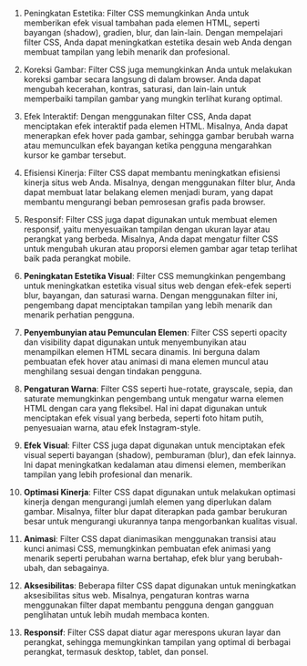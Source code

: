 1. Peningkatan Estetika: Filter CSS memungkinkan Anda untuk memberikan efek visual tambahan pada elemen HTML, seperti bayangan (shadow), gradien, blur, dan lain-lain. Dengan mempelajari filter CSS, Anda dapat meningkatkan estetika desain web Anda dengan membuat tampilan yang lebih menarik dan profesional.
    
2. Koreksi Gambar: Filter CSS juga memungkinkan Anda untuk melakukan koreksi gambar secara langsung di dalam browser. Anda dapat mengubah kecerahan, kontras, saturasi, dan lain-lain untuk memperbaiki tampilan gambar yang mungkin terlihat kurang optimal.
    
3. Efek Interaktif: Dengan menggunakan filter CSS, Anda dapat menciptakan efek interaktif pada elemen HTML. Misalnya, Anda dapat menerapkan efek hover pada gambar, sehingga gambar berubah warna atau memunculkan efek bayangan ketika pengguna mengarahkan kursor ke gambar tersebut.
    
4. Efisiensi Kinerja: Filter CSS dapat membantu meningkatkan efisiensi kinerja situs web Anda. Misalnya, dengan menggunakan filter blur, Anda dapat membuat latar belakang elemen menjadi buram, yang dapat membantu mengurangi beban pemrosesan grafis pada browser.
    
5. Responsif: Filter CSS juga dapat digunakan untuk membuat elemen responsif, yaitu menyesuaikan tampilan dengan ukuran layar atau perangkat yang berbeda. Misalnya, Anda dapat mengatur filter CSS untuk mengubah ukuran atau proporsi elemen gambar agar tetap terlihat baik pada perangkat mobile.



1. **Peningkatan Estetika Visual**: Filter CSS memungkinkan pengembang untuk meningkatkan estetika visual situs web dengan efek-efek seperti blur, bayangan, dan saturasi warna. Dengan menggunakan filter ini, pengembang dapat menciptakan tampilan yang lebih menarik dan menarik perhatian pengguna.
    
2. **Penyembunyian atau Pemunculan Elemen**: Filter CSS seperti opacity dan visibility dapat digunakan untuk menyembunyikan atau menampilkan elemen HTML secara dinamis. Ini berguna dalam pembuatan efek hover atau animasi di mana elemen muncul atau menghilang sesuai dengan tindakan pengguna.
    
3. **Pengaturan Warna**: Filter CSS seperti hue-rotate, grayscale, sepia, dan saturate memungkinkan pengembang untuk mengatur warna elemen HTML dengan cara yang fleksibel. Hal ini dapat digunakan untuk menciptakan efek visual yang berbeda, seperti foto hitam putih, penyesuaian warna, atau efek Instagram-style.
    
4. **Efek Visual**: Filter CSS juga dapat digunakan untuk menciptakan efek visual seperti bayangan (shadow), pemburaman (blur), dan efek lainnya. Ini dapat meningkatkan kedalaman atau dimensi elemen, memberikan tampilan yang lebih profesional dan menarik.
    
5. **Optimasi Kinerja**: Filter CSS dapat digunakan untuk melakukan optimasi kinerja dengan mengurangi jumlah elemen yang diperlukan dalam gambar. Misalnya, filter blur dapat diterapkan pada gambar berukuran besar untuk mengurangi ukurannya tanpa mengorbankan kualitas visual.
    
6. **Animasi**: Filter CSS dapat dianimasikan menggunakan transisi atau kunci animasi CSS, memungkinkan pembuatan efek animasi yang menarik seperti perubahan warna bertahap, efek blur yang berubah-ubah, dan sebagainya.
    
7. **Aksesibilitas**: Beberapa filter CSS dapat digunakan untuk meningkatkan aksesibilitas situs web. Misalnya, pengaturan kontras warna menggunakan filter dapat membantu pengguna dengan gangguan penglihatan untuk lebih mudah membaca konten.
    
8. **Responsif**: Filter CSS dapat diatur agar merespons ukuran layar dan perangkat, sehingga memungkinkan tampilan yang optimal di berbagai perangkat, termasuk desktop, tablet, dan ponsel.
